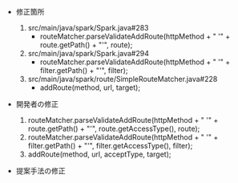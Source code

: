 - 修正箇所
    1. src/main/java/spark/Spark.java#283
        - routeMatcher.parseValidateAddRoute(httpMethod + " '" + route.getPath() + "'", route);
    2. src/main/java/spark/Spark.java#294
        - routeMatcher.parseValidateAddRoute(httpMethod + " '" + filter.getPath() + "'", filter);
    3. src/main/java/spark/route/SimpleRouteMatcher.java#228
        - addRoute(method, url, target);

- 開発者の修正
    1. routeMatcher.parseValidateAddRoute(httpMethod + " '" + route.getPath() + "'", route.getAccessType(), route);
    2. routeMatcher.parseValidateAddRoute(httpMethod + " '" + filter.getPath() + "'", filter.getAccessType(), filter);
    3. addRoute(method, url, acceptType, target);

- 提案手法の修正